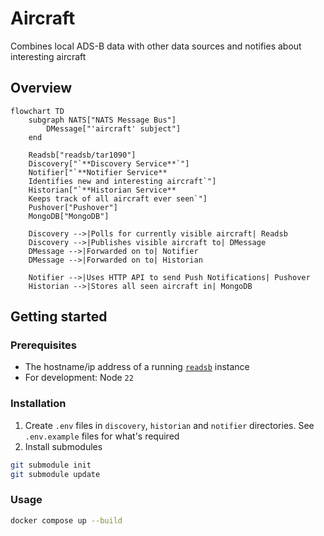 # Aircraft

Combines local ADS-B data with other data sources and notifies about interesting aircraft

## Overview

```mermaid
flowchart TD
    subgraph NATS["NATS Message Bus"]
        DMessage["'aircraft' subject"]
    end

    Readsb["readsb/tar1090"]
    Discovery["`**Discovery Service**`"]
    Notifier["`**Notifier Service**
    Identifies new and interesting aircraft`"]
    Historian["`**Historian Service**
    Keeps track of all aircraft ever seen`"]
    Pushover["Pushover"]
    MongoDB["MongoDB"]

    Discovery -->|Polls for currently visible aircraft| Readsb
    Discovery -->|Publishes visible aircraft to| DMessage
    DMessage -->|Forwarded on to| Notifier
    DMessage -->|Forwarded on to| Historian

    Notifier -->|Uses HTTP API to send Push Notifications| Pushover
    Historian -->|Stores all seen aircraft in| MongoDB
```

## Getting started

### Prerequisites

- The hostname/ip address of a running [`readsb`](https://github.com/wiedehopf/readsb) instance
- For development: Node `22`

### Installation

1. Create `.env` files in `discovery`, `historian` and `notifier` directories. See `.env.example` files for what's required
2. Install submodules

```bash
git submodule init 
git submodule update
```

### Usage

```bash
docker compose up --build
```
